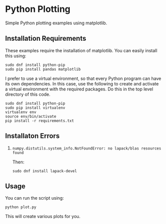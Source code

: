 # Python Plotting

Simple Python plotting examples using matplotlib.

## Installation Requirements

These examples require the installation of matplotlib. You can easily
install this using:

```
sudo dnf install python-pip
sudo pip install pandas matplotlib
```

I prefer to use a virtual environment, so that every Python program
can have its own dependencies. In this case, use the following to
create and activate a virtual environment with the required
packages. Do this in the top level directory of this code.

```
sudo dnf install python-pip
sudo pip install virtualenv
virtualenv env
source env/bin/activate
pip install -r requirements.txt
```

## Installaton Errors

1.
    ```
    numpy.distutils.system_info.NotFoundError: no lapack/blas resources found
    ```

    Then:

    ```
    sudo dnf install lapack-devel
    ```

## Usage

You can run the script using:

```
python plot.py
```

This will create various plots for you.
